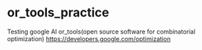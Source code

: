 # or_tools_practice
Testing google AI or_tools(open source software for combinatorial optimization)
https://developers.google.com/optimization
